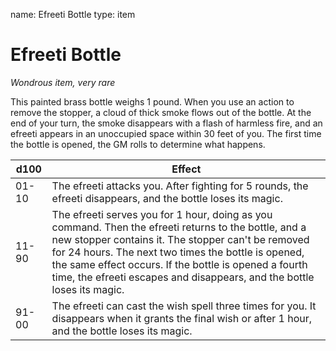 name: Efreeti Bottle
type: item

# Efreeti Bottle
_Wondrous item, very rare_

This painted brass bottle weighs 1 pound. When you use an action to remove the stopper, a cloud of thick smoke flows out of the bottle. At the end of your turn, the smoke disappears with a flash of harmless fire, and an efreeti appears in an unoccupied space within 30 feet of you.
The first time the bottle is opened, the GM rolls to determine what happens.

| d100  | Effect                                                                                                        |
|-------|---------------------------------------------------------------------------------------------------------------|
| 01-10 | The efreeti attacks you. After fighting for 5 rounds, the efreeti disappears, and the bottle loses its magic. |
| 11-90 | The efreeti serves you for 1 hour, doing as you command. Then the efreeti returns to the bottle, and a new stopper contains it. The stopper can't be removed for 24 hours. The next two times the bottle is opened, the same effect occurs. If the bottle is opened a fourth time, the efreeti escapes and disappears, and the bottle loses its magic. |
| 91-00 |  The efreeti can cast the wish spell three times for you. It disappears when it grants the final wish or after 1 hour, and the bottle loses its magic. |
